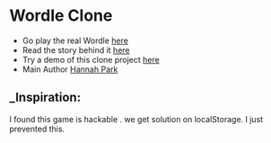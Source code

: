 # Wordle Clone

- Go play the real Wordle [here](https://www.powerlanguage.co.uk/wordle/)
- Read the story behind it [here](https://www.nytimes.com/2022/01/03/technology/wordle-word-game-creator.html)
- Try a demo of this clone project [here](https://wordle.hannahmariepark.com)
- Main Author [Hannah Park](https://github.com/hannahcode/wordle)

## \_Inspiration:

I found this game is hackable . we get solution on localStorage. I just prevented this.
